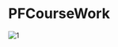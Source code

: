 # PFCourseWork

![1](https://user-images.githubusercontent.com/97569773/202556238-98e3ebc4-0ff5-43f6-99d8-a1f0558c99e1.JPG)
